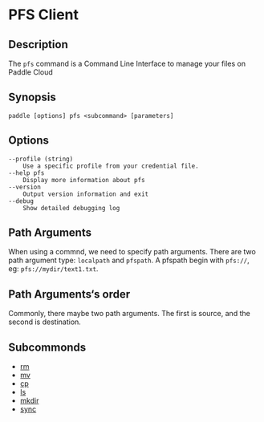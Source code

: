 # PFS Client

## Description
The `pfs` command is a Command Line Interface to manage your files on Paddle Cloud

## Synopsis
```
paddle [options] pfs <subcommand> [parameters]
```

## Options
```
--profile (string)
	Use a specific profile from your credential file.
--help pfs 
	Display more information about pfs
--version
	Output version information and exit
--debug
	Show detailed debugging log	
```

## Path Arguments
When using a commnd, we need to specify path arguments. There are two path argument type: `localpath` and `pfspath`.
A pfspath begin with `pfs://`, eg: `pfs://mydir/text1.txt`.

## Path Arguments‘s order
Commonly, there maybe two path arguments. The first is source, and the second is destination.

## Subcommonds
- [rm](rm.md)
- [mv](mv.md)
- [cp](cp.md)
- [ls](ls.md)
- [mkdir](mkdir.md)
- [sync](sync.md)
